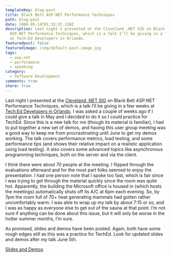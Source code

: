 ```yaml
---
templateKey: blog-post
title: Black Belt ASP.NET Performance Techniques
path: blog-post
date: 2008-05-14T01:33:37.138Z
description: Last night I presented at the Cleveland .NET SIG on Black Belt
  ASP.NET Performance Techniques, which is a talk I’ll be giving in a few weeks
  at Tech:Ed Developers in Orlando.
featuredpost: false
featuredimage: /img/default-post-image.jpg
tags:
  - asp.net
  - performance
  - speaking
category:
  - Software Development
comments: true
share: true
---
```

<!--StartFragment-->

Last night I presented at the [Cleveland .NET SIG](http://www.bennettadelson.com/technicalresources/sig.aspx) on Black Belt ASP.NET Performance Techniques, which is a talk I’ll be giving in a few weeks at [Tech:Ed Developers in Orlando](http://www.microsoft.com/events/teched2008/developer/default.mspx). I was asked a couple of weeks ago if I could give a talk in May and I decided to do it so I could practice for TechEd. Since this is a new talk for me (though its material is familiar), I had to put together a new set of demos, and having this user group meeting was a good way to keep me from procrastinating until June to get my demos working. The talk covers performance metrics, load testing, and some performance tips (and shows their relative impact on a realistic application using load testing). It also covers some advanced topics like asynchronous programming techniques, both on the server and via the client.

I think there were about 70 people at the meeting. I flipped through the evaluations afterward and for the most part folks seemed to enjoy the presentation. I had one person note that I spoke too fast, which is fair since I was trying to get through the material quickly since the room was quite hot. Apparently, the building the Microsoft office is housed in (which hosts the meetings) automatically shuts off its A/C at 6pm each evening. So, by 7pm the room full of 70+ heat generating mammals had gotten rather uncomfortably warm. I was able to wrap up my talk by about 7:15 or so, and I was as happy as everyone else to get out of the sauna at that point. I’m not sure if anything can be done about this issue, but it will only be worse in the hotter summer months, I’m sure.

As promised, slides and demos have been posted. Again, both have some rough edges still as this was a practice for TechEd. Look for updated slides and demos after my talk June 5th.

[Slides and Demos](http://static.aspalliance.com/download/aspnetblackbeltperformance.zip)

<!--EndFragment-->